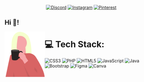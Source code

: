 
<div align="center">

[![Discord](https://img.shields.io/badge/Discord-%237289DA.svg?logo=discord&logoColor=white)](https://discord.gg/shemelly) 
[![Instagram](https://img.shields.io/badge/Instagram-%23E4405F.svg?logo=Instagram&logoColor=white)](https://instagram.com/Michele_santuss) 
[![Pinterest](https://img.shields.io/badge/Pinterest-%23E60023.svg?logo=Pinterest&logoColor=white)](https://pinterest.com/@shellysantuss) 
</div>
<div align="center">
  <div align="left">
    <h2>Hi 👋!</h2>
  </div>
</div>

<img align="left" height="150" src="./Assets/Group 1.png"/>

# 💻 Tech Stack:
![CSS3](https://img.shields.io/badge/css3-%231572B6.svg?style=for-the-badge&logo=css3&logoColor=white) ![PHP](https://img.shields.io/badge/php-%23777BB4.svg?style=for-the-badge&logo=php&logoColor=white) ![HTML5](https://img.shields.io/badge/html5-%23E34F26.svg?style=for-the-badge&logo=html5&logoColor=white) ![JavaScript](https://img.shields.io/badge/javascript-%23323330.svg?style=for-the-badge&logo=javascript&logoColor=%23F7DF1E) ![Java](https://img.shields.io/badge/java-%23ED8B00.svg?style=for-the-badge&logo=java&logoColor=white) ![Bootstrap](https://img.shields.io/badge/bootstrap-%23563D7C.svg?style=for-the-badge&logo=bootstrap&logoColor=white)
![Figma](https://img.shields.io/badge/figma-%23F24E1E.svg?style=for-the-badge&logo=figma&logoColor=white) ![Canva](https://img.shields.io/badge/Canva-%2300C4CC.svg?style=for-the-badge&logo=Canva&logoColor=white)




